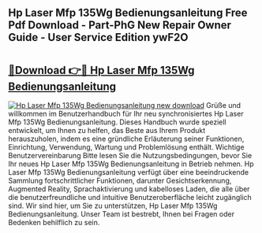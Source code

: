 ## Hp Laser Mfp 135Wg Bedienungsanleitung Free Pdf Download - Part-PhG New Repair Owner Guide - User Service Edition ywF2O

# <h2><a href="http://df541s2.blite.top/?on=Hp+Laser+Mfp+135Wg+Bedienungsanleitung">🔗Download 👉🔴 Hp Laser Mfp 135Wg Bedienungsanleitung</a></h2>

[![Hp Laser Mfp 135Wg Bedienungsanleitung new download](https://i.imgur.com/lujVjoI.png)](http://df541s2.blite.top/?on=Hp+Laser+Mfp+135Wg+Bedienungsanleitung)
Grüße und willkommen im Benutzerhandbuch für Ihr neu synchronisiertes Hp Laser Mfp 135Wg Bedienungsanleitung. Dieses Handbuch wurde speziell entwickelt, um Ihnen zu helfen, das Beste aus Ihrem Produkt herauszuholen, indem es eine gründliche Erläuterung seiner Funktionen, Einrichtung, Verwendung, Wartung und Problemlösung enthält. Wichtige Benutzervereinbarung Bitte lesen Sie die Nutzungsbedingungen, bevor Sie Ihr neues Hp Laser Mfp 135Wg Bedienungsanleitung in Betrieb nehmen. Hp Laser Mfp 135Wg Bedienungsanleitung verfügt über eine beeindruckende Sammlung fortschrittlicher Funktionen, darunter Gesichtserkennung, Augmented Reality, Sprachaktivierung und kabelloses Laden, die alle über die benutzerfreundliche und intuitive Benutzeroberfläche leicht zugänglich sind. Wir sind hier, um Sie zu unterstützen, Hp Laser Mfp 135Wg Bedienungsanleitung. Unser Team ist bestrebt, Ihnen bei Fragen oder Bedenken behilflich zu sein.
